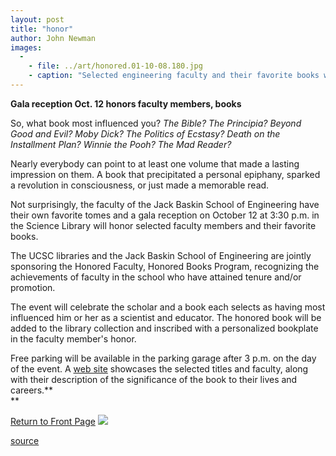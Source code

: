 ```yaml
---
layout: post
title: "honor"
author: John Newman
images:
  -
    - file: ../art/honored.01-10-08.180.jpg
    - caption: "Selected engineering faculty and their favorite books will be honored at a reception in the Science Library. Photo: Ray Collett"
---
```


**Gala reception Oct. 12 honors faculty members, books**

So, what book most influenced you? _The Bible? The Principia? Beyond Good and Evil? Moby Dick? The Politics of Ecstasy? Death on the Installment Plan? Winnie the Pooh? The Mad Reader?_

Nearly everybody can point to at least one volume that made a lasting impression on them. A book that precipitated a personal epiphany, sparked a revolution in consciousness, or just made a memorable read.

Not surprisingly, the faculty of the Jack Baskin School of Engineering have their own favorite tomes and a gala reception on October 12 at 3:30 p.m. in the Science Library will honor selected faculty members and their favorite books.  
  
The UCSC libraries and the Jack Baskin School of Engineering are jointly sponsoring the Honored Faculty, Honored Books Program, recognizing the achievements of faculty in the school who have attained tenure and/or promotion.

The event will celebrate the scholar and a book each selects as having most influenced him or her as a scientist and educator. The honored book will be added to the library collection and inscribed with a personalized bookplate in the faculty member's honor.   
  
Free parking will be available in the parking garage after 3 p.m. on the day of the event. A [web site][1] showcases the selected titles and faculty, along with their description of the significance of the book to their lives and careers.**  
**  
  
[Return to Front Page][2] ![ ][3]

[1]: http://library.ucsc.edu/science/honor/
[2]: ../../index.html
[3]: ../../images/trans.gif

[source](http://www1.ucsc.edu/currents/01-02/10-08/honor.html "Permalink to honor")
